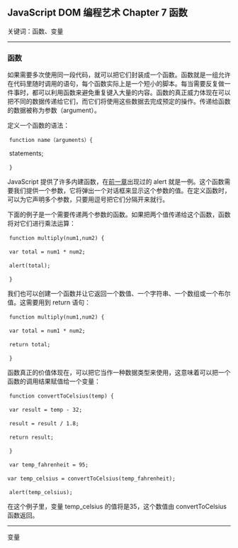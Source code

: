 ## JavaScript DOM 编程艺术 Chapter 7 函数

关键词：函数、变量

---

### 函数

如果需要多次使用同一段代码，就可以把它们封装成一个函数。函数就是一组允许在代码里随时调用的语句，每个函数实际上是一个短小的脚本。每当需要反复做一件事时，都可以利用函数来避免重复键入大量的内容。函数的真正威力体现在可以把不同的数据传递给它们，而它们将使用这些数据去完成预定的操作。传递给函数的数据被称为参数（argument）。

定义一个函数的语法：

​                    `function name（arguments）{`

​                        statements;

​                   `}`               

JavaScript 提供了许多内建函数，在[前一章](JavaScriptDomNotes/Chapter6.md)出现过的 alert 就是一例。这个函数需要我们提供一个参数，它将弹出一个对话框来显示这个参数的值。在定义函数时，可以为它声明多个参数，只要用逗号把它们分隔开来就行。

下面的例子是一个需要传递两个参数的函数。如果把两个值传递给这个函数，函数将对它们进行乘法运算：

​                   `function multiply(num1,num2) {`

​                         `var total = num1 * num2;`

​                         `alert(total);`

​                  `}`                 

我们也可以创建一个函数并让它返回一个数值、一个字符串、一个数组或一个布尔值。这需要用到 return 语句：

​                   `function multiply(num1,num2) {`

​                         `var total = num1 * num2;`

​                         `return total;`

​                  `}`                 

函数真正的价值体现在，可以把它当作一种数据类型来使用，这意味着可以把一个函数的调用结果赋值给一个变量：

​                   `function convertToCelsius(temp) {`

​                           `var result = temp - 32;`

​                           `result = result / 1.8;`

​                          `​return result;` 

​                   `}`

​                    `var temp_fahrenheit = 95;`

​                    `var temp_celsius = convertToCelsius(temp_fahrenheit);`

​                    `alert(temp_celsius);`

在这个例子里，变量 temp_celsius 的值将是35，这个数值由 convertToCelsius 函数返回。

---

变量

